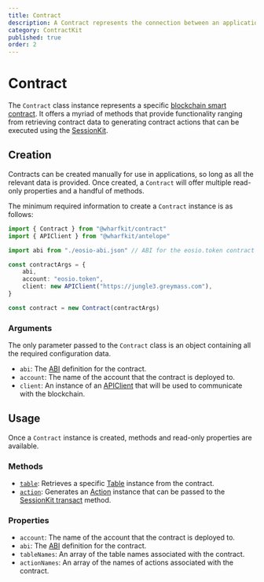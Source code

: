 ```yaml
---
title: Contract
description: A Contract represents the connection between an application's code and an Antelope blockchain contract. It facilates interaction with smart contracts by offering methods for data retrieval and action generation.
category: ContractKit
published: true
order: 2
---
```


# Contract

The `Contract` class instance represents a specific [blockchain smart contract](https://docs.eosnetwork.com/docs/latest/smart-contracts/). It offers a myriad of methods that provide functionality ranging from retrieving contract data to generating contract actions that can be executed using the [SessionKit](/docs/session-kit/transact).

## Creation

Contracts can be created manually for use in applications, so long as all the relevant data is provided. Once created, a `Contract` will offer multiple read-only properties and a handful of methods.

The minimum required information to create a `Contract` instance is as follows:

```ts
import { Contract } from "@wharfkit/contract"
import { APIClient } from "@wharfkit/antelope"

import abi from "./eosio-abi.json" // ABI for the eosio.token contract

const contractArgs = {
    abi,
    account: "eosio.token",
    client: new APIClient("https://jungle3.greymass.com"),
}

const contract = new Contract(contractArgs)
```

### Arguments

The only parameter passed to the `Contract` class is an object containing all the required configuration data.

- `abi`: The [ABI](/docs/antelope/abi) definition for the contract.
- `account`: The name of the account that the contract is deployed to.
- `client`: An instance of an [APIClient](/docs/antelope/api-client) that will be used to communicate with the blockchain.

## Usage

Once a `Contract` instance is created, methods and read-only properties are available.

### Methods

- [`table`](/docs/contract-kit/table-method): Retrieves a specific [Table](/docs/contract-kit/table) instance from the contract.
- [`action`](/docs/contract-kit/action-method): Generates an [Action](/docs/antelope/action) instance that can be passed to the [SessionKit transact](/docs/session-kit/transact) method.

### Properties

- `account`: The name of the account that the contract is deployed to.
- `abi`: The [ABI](/docs/antelope/abi) definition for the contract.
- `tableNames`: An array of the table names associated with the contract.
- `actionNames`: An array of the names of actions associated with the contract.
